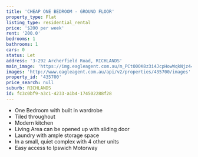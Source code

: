 ```yaml
---
title: 'CHEAP ONE BEDROOM - GROUND FLOOR'
property_type: Flat
listing_type: residential_rental
price: '$200 per week'
rent: '200.0'
bedrooms: 1
bathrooms: 1
cars: 0
status: Let
address: '3-292 Archerfield Road, RICHLANDS'
main_image: 'https://img.eagleagent.com.au/m_PCtO0OK8z3i4JcpHowWqkNjz4=/1280x854/smart/https://s3-us-west-2.amazonaws.com/eagleagent-orig/images/6826879/412817567-image-M.jpg'
images: 'http://www.eagleagent.com.au/api/v2/properties/435700/images'
property_id: '435700'
price_search: null
suburb: RICHLANDS
id: fc3c0bf9-a3c1-4233-a1b4-174502288f28
---
```

*  One Bedroom with built in wardrobe
*  Tiled throughout
*  Modern kitchen
*  Living Area can be opened up with sliding door
*  Laundry with ample storage space
*  In a small, quiet complex with 4 other units
*  Easy access to Ipswich Motorway